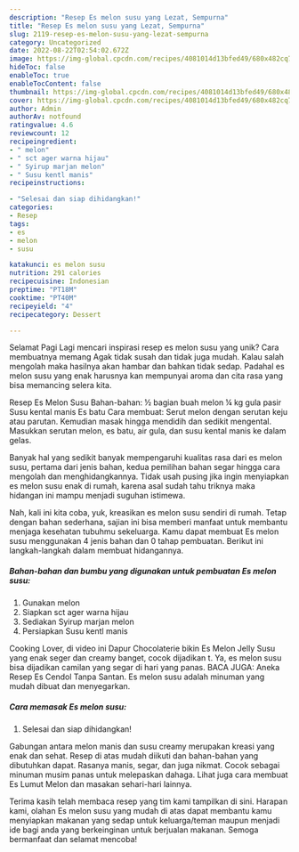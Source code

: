 ```yaml
---
description: "Resep Es melon susu yang Lezat, Sempurna"
title: "Resep Es melon susu yang Lezat, Sempurna"
slug: 2119-resep-es-melon-susu-yang-lezat-sempurna
category: Uncategorized
date: 2022-08-22T02:54:02.672Z
image: https://img-global.cpcdn.com/recipes/4081014d13bfed49/680x482cq70/es-melon-susu-foto-resep-utama.jpg
hideToc: false
enableToc: true
enableTocContent: false
thumbnail: https://img-global.cpcdn.com/recipes/4081014d13bfed49/680x482cq70/es-melon-susu-foto-resep-utama.jpg
cover: https://img-global.cpcdn.com/recipes/4081014d13bfed49/680x482cq70/es-melon-susu-foto-resep-utama.jpg
author: Admin
authorAv: notfound
ratingvalue: 4.6
reviewcount: 12
recipeingredient:
- " melon"
- " sct ager warna hijau"
- " Syirup marjan melon"
- " Susu kentl manis"
recipeinstructions:

- "Selesai dan siap dihidangkan!"
categories:
- Resep
tags:
- es
- melon
- susu

katakunci: es melon susu 
nutrition: 291 calories
recipecuisine: Indonesian
preptime: "PT18M"
cooktime: "PT40M"
recipeyield: "4"
recipecategory: Dessert

---
```



Selamat Pagi Lagi mencari inspirasi resep es melon susu yang unik? Cara membuatnya memang Agak tidak susah dan tidak juga mudah. Kalau salah mengolah maka hasilnya akan hambar dan bahkan tidak sedap. Padahal es melon susu yang enak harusnya kan mempunyai aroma dan cita rasa yang bisa memancing selera kita.


Resep Es Melon Susu Bahan-bahan: ½ bagian buah melon ¼ kg gula pasir Susu kental manis Es batu Cara membuat: Serut melon dengan serutan keju atau parutan. Kemudian masak hingga mendidih dan sedikit mengental. Masukkan serutan melon, es batu, air gula, dan susu kental manis ke dalam gelas.

Banyak hal yang sedikit banyak mempengaruhi kualitas rasa dari es melon susu, pertama dari jenis bahan, kedua pemilihan bahan segar hingga cara mengolah dan menghidangkannya. Tidak usah pusing jika ingin menyiapkan es melon susu enak di rumah, karena asal sudah tahu triknya maka hidangan ini mampu menjadi suguhan istimewa.


Nah, kali ini kita coba, yuk, kreasikan es melon susu sendiri di rumah. Tetap dengan bahan sederhana, sajian ini bisa memberi manfaat untuk membantu menjaga kesehatan tubuhmu sekeluarga. Kamu dapat membuat Es melon susu menggunakan 4 jenis bahan dan 0 tahap pembuatan. Berikut ini langkah-langkah dalam membuat hidangannya.

<!--inarticleads1-->

##### Bahan-bahan dan bumbu yang digunakan untuk pembuatan Es melon susu:

1. Gunakan  melon
1. Siapkan  sct ager warna hijau
1. Sediakan  Syirup marjan melon
1. Persiapkan  Susu kentl manis


Cooking Lover, di video ini Dapur Chocolaterie bikin Es Melon Jelly Susu yang enak seger dan creamy banget, cocok dijadikan t. Ya, es melon susu bisa dijadikan camilan yang segar di hari yang panas. BACA JUGA: Aneka Resep Es Cendol Tanpa Santan. Es melon susu adalah minuman yang mudah dibuat dan menyegarkan. 

<!--inarticleads2-->

##### Cara memasak Es melon susu:


1. Selesai dan siap dihidangkan!

Gabungan antara melon manis dan susu creamy merupakan kreasi yang enak dan sehat. Resep di atas mudah diikuti dan bahan-bahan yang dibutuhkan dapat. Rasanya manis, segar, dan juga nikmat. Cocok sebagai minuman musim panas untuk melepaskan dahaga. Lihat juga cara membuat Es Lumut Melon dan masakan sehari-hari lainnya. 

Terima kasih telah membaca resep yang tim kami tampilkan di sini. Harapan kami, olahan Es melon susu yang mudah di atas dapat membantu kamu menyiapkan makanan yang sedap untuk keluarga/teman maupun menjadi ide bagi anda yang berkeinginan untuk berjualan makanan. Semoga bermanfaat dan selamat mencoba!
